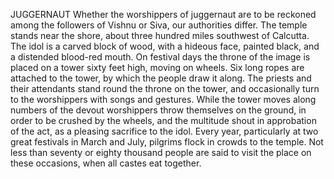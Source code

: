 JUGGERNAUT
  Whether the worshippers of juggernaut are to be reckoned among the
  followers of Vishnu or Siva, our authorities differ. The temple stands
  near the shore, about three hundred miles southwest of Calcutta. The
  idol is a carved block of wood, with a hideous face, painted black,
  and a distended blood-red mouth. On festival days the throne of the
  image is placed on a tower sixty feet high, moving on wheels. Six long
  ropes are attached to the tower, by which the people draw it along.
  The priests and their attendants stand round the throne on the
  tower, and occasionally turn to the worshippers with songs and
  gestures. While the tower moves along numbers of the devout
  worshippers throw themselves on the ground, in order to be crushed
  by the wheels, and the multitude shout in approbation of the act, as a
  pleasing sacrifice to the idol. Every year, particularly at two
  great festivals in March and July, pilgrims flock in crowds to the
  temple. Not less than seventy or eighty thousand people are said to
  visit the place on these occasions, when all castes eat together.